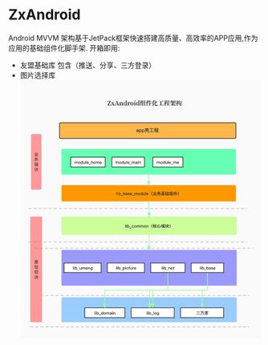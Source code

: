 # ZxAndroid
Android MVVM 架构基于JetPack框架快速搭建高质量、高效率的APP应用,作为应用的基础组件化脚手架.
开箱即用:
- 友盟基础库 包含（推送、分享、三方登录）
- 图片选择库
![ZxAndroid](/image/ZxAndroid.jpg)